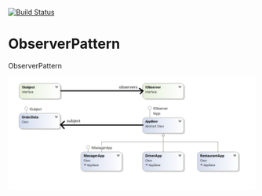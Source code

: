[![Build Status](https://travis-ci.org/EdTrench/ObserverPattern.svg?branch=master)](https://travis-ci.org/EdTrench/ObserverPattern)

ObserverPattern
===============

ObserverPattern

![alt text](https://github.com/EdTrench/ObserverPattern/blob/master/pseudo_class_diagram.png?raw=true)